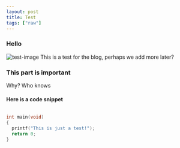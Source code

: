 ```yaml
---
layout: post
title: Test
tags: ["raw"]
---
```


### Hello

![test-image](https://i.imgur.com/LKDSXK2.jpg "graph")
This is a test for the blog, perhaps we add more later?

### This part is important

Why? Who knows

#### Here is a code snippet

```c

int main(void) 
{
  printf("This is just a test!");
  return 0;
}
```

